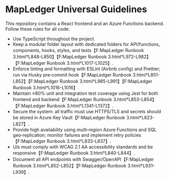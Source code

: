 # MapLedger Universal Guidelines

This repository contains a React frontend and an Azure Functions backend. Follow these rules for all code:

- Use TypeScript throughout the project.
- Keep a modular folder layout with dedicated folders for API/functions, components, hooks, styles, and tests【F:MapLedger Runbook 3.html†L848-L850】【F:MapLedger Runbook 3.html†L972-L982】【F:MapLedger Runbook 3.html†L1017-L1025】.
- Enforce linting and formatting with ESLint (Airbnb config) and Prettier; run via Husky pre‑commit hook【F:MapLedger Runbook 3.html†L851-L852】【F:MapLedger Runbook 3.html†L985-L991】【F:MapLedger Runbook 3.html†L1016-L1016】.
- Maintain ≥80% unit and integration test coverage using Jest for both frontend and backend【F:MapLedger Runbook 3.html†L853-L854】【F:MapLedger Runbook 3.html†L1341-L1372】.
- Secure the system: all traffic must use HTTPS/TLS and secrets should be stored in Azure Key Vault【F:MapLedger Runbook 3.html†L823-L827】.
- Provide high availability using multi‑region Azure Functions and SQL geo‑replication; monitor failures and implement retry policies【F:MapLedger Runbook 3.html†L833-L837】.
- UIs must comply with WCAG 2.1 AA accessibility standards and be responsive【F:MapLedger Runbook 3.html†L840-L844】.
- Document all API endpoints with Swagger/OpenAPI【F:MapLedger Runbook 3.html†L852-L852】【F:MapLedger Runbook 3.html†L931-L939】.
